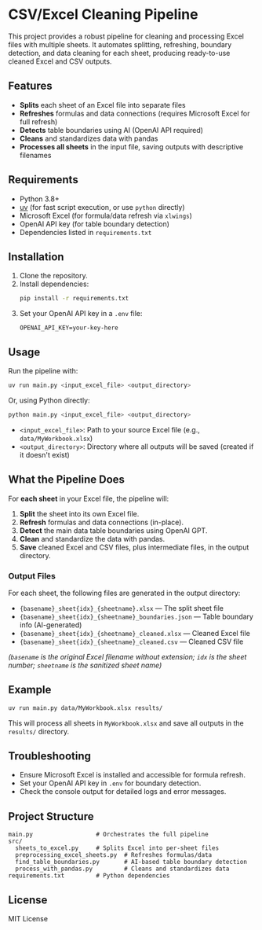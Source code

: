# CSV/Excel Cleaning Pipeline

This project provides a robust pipeline for cleaning and processing Excel files with multiple sheets. It automates splitting, refreshing, boundary detection, and data cleaning for each sheet, producing ready-to-use cleaned Excel and CSV outputs.

## Features

- **Splits** each sheet of an Excel file into separate files
- **Refreshes** formulas and data connections (requires Microsoft Excel for full refresh)
- **Detects** table boundaries using AI (OpenAI API required)
- **Cleans** and standardizes data with pandas
- **Processes all sheets** in the input file, saving outputs with descriptive filenames

## Requirements

- Python 3.8+
- [uv](https://github.com/astral-sh/uv) (for fast script execution, or use `python` directly)
- Microsoft Excel (for formula/data refresh via `xlwings`)
- OpenAI API key (for table boundary detection)
- Dependencies listed in `requirements.txt`

## Installation

1. Clone the repository.
2. Install dependencies:
   ```bash
   pip install -r requirements.txt
   ```
3. Set your OpenAI API key in a `.env` file:
   ```
   OPENAI_API_KEY=your-key-here
   ```

## Usage

Run the pipeline with:

```bash
uv run main.py <input_excel_file> <output_directory>
```
Or, using Python directly:
```bash
python main.py <input_excel_file> <output_directory>
```

- `<input_excel_file>`: Path to your source Excel file (e.g., `data/MyWorkbook.xlsx`)
- `<output_directory>`: Directory where all outputs will be saved (created if it doesn't exist)

## What the Pipeline Does

For **each sheet** in your Excel file, the pipeline will:

1. **Split** the sheet into its own Excel file.
2. **Refresh** formulas and data connections (in-place).
3. **Detect** the main data table boundaries using OpenAI GPT.
4. **Clean** and standardize the data with pandas.
5. **Save** cleaned Excel and CSV files, plus intermediate files, in the output directory.

### Output Files

For each sheet, the following files are generated in the output directory:

- `{basename}_sheet{idx}_{sheetname}.xlsx` — The split sheet file
- `{basename}_sheet{idx}_{sheetname}_boundaries.json` — Table boundary info (AI-generated)
- `{basename}_sheet{idx}_{sheetname}_cleaned.xlsx` — Cleaned Excel file
- `{basename}_sheet{idx}_{sheetname}_cleaned.csv` — Cleaned CSV file

*(`basename` is the original Excel filename without extension; `idx` is the sheet number; `sheetname` is the sanitized sheet name)*

## Example

```bash
uv run main.py data/MyWorkbook.xlsx results/
```

This will process all sheets in `MyWorkbook.xlsx` and save all outputs in the `results/` directory.

## Troubleshooting

- Ensure Microsoft Excel is installed and accessible for formula refresh.
- Set your OpenAI API key in `.env` for boundary detection.
- Check the console output for detailed logs and error messages.

## Project Structure

```
main.py                  # Orchestrates the full pipeline
src/
  sheets_to_excel.py     # Splits Excel into per-sheet files
  preprocessing_excel_sheets.py  # Refreshes formulas/data
  find_table_boundaries.py       # AI-based table boundary detection
  process_with_pandas.py         # Cleans and standardizes data
requirements.txt         # Python dependencies
```

## License

MIT License